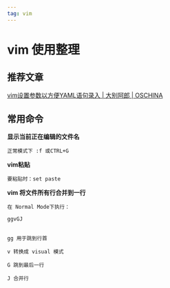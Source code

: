```yaml
---
tag: vim
---
```


# vim 使用整理

## 推荐文章

[vim设置参数以方便YAML语句录入 | 大别阿郎 | OSCHINA](https://my.oschina.net/u/589241/blog/2223430)

## 常用命令

**显示当前正在编辑的文件名**

```
正常模式下 :f 或CTRL+G
```

**vim粘贴**

```
要粘贴时：set paste
```

**vim 将文件所有行合并到一行**

```
在 Normal Mode下执行：

ggvGJ


gg 用于跳到行首

v 转换成 visual 模式

G 跳到最后一行

J 合并行
```



